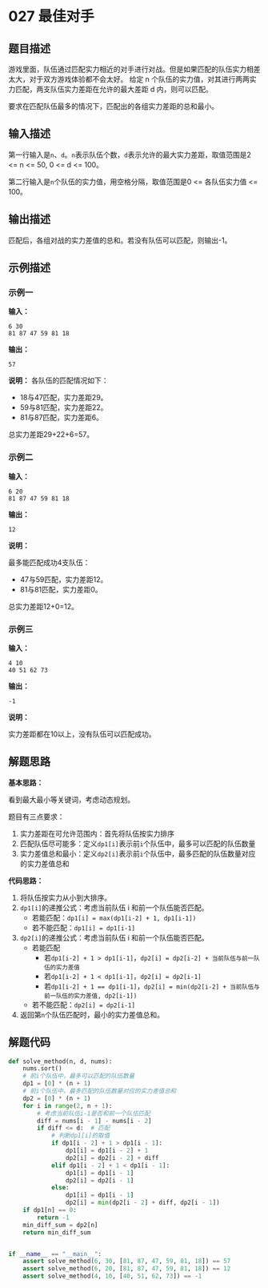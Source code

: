 # 027 最佳对手

## 题目描述

游戏里面，队伍通过匹配实力相近的对手进行对战。但是如果匹配的队伍实力相差太大，对于双方游戏体验都不会太好。 给定 n 个队伍的实力值，对其进行两两实力匹配，两支队伍实力差距在允许的最大差距 d 内，则可以匹配。

要求在匹配队伍最多的情况下，匹配出的各组实力差距的总和最小。

## 输入描述

第一行输入是`n`、`d`。`n`表示队伍个数，`d`表示允许的最大实力差距，取值范围是2 <= n <= 50, 0 <= d <= 100。

第二行输入是`n`个队伍的实力值，用空格分隔，取值范围是0 <= 各队伍实力值 <= 100。

## 输出描述

匹配后，各组对战的实力差值的总和。若没有队伍可以匹配，则输出-1。

## 示例描述

### 示例一

**输入：**
```text
6 30
81 87 47 59 81 18
```

**输出：**
```text
57
```

**说明：**
各队伍的匹配情况如下：
- 18与47匹配，实力差距29。
- 59与81匹配，实力差距22。
- 81与87匹配，实力差距6。

总实力差距29+22+6=57。

### 示例二

**输入：**
```text
6 20
81 87 47 59 81 18
```

**输出：**
```text
12
```

**说明：**

最多能匹配成功4支队伍：
- 47与59匹配，实力差距12。
- 81与81匹配，实力差距0。

总实力差距12+0=12。

### 示例三

**输入：**
```text
4 10
40 51 62 73
```

**输出：**
```text
-1
```

**说明：**

实力差距都在10以上，没有队伍可以匹配成功。

## 解题思路

**基本思路：**

看到最大最小等关键词，考虑动态规划。

题目有三点要求：
1. 实力差距在可允许范围内：首先将队伍按实力排序
2. 匹配队伍尽可能多：定义`dp1[i]`表示前`i`个队伍中，最多可以匹配的队伍数量
3. 实力差值总和最小：定义`dp2[i]`表示前`i`个队伍中，最多匹配的队伍数量对应的实力差值总和

**代码思路：**

1. 将队伍按实力从小到大排序。
2. `dp1[i]`的递推公式：考虑当前队伍 i 和前一个队伍能否匹配。
    - 若能匹配：`dp1[i] = max(dp1[i-2] + 1, dp1[i-1])`
    - 若不能匹配：`dp1[i] = dp1[i-1]`
3. `dp2[i]`的递推公式：考虑当前队伍 i 和前一个队伍能否匹配。
    - 若能匹配
        - 若`dp1[i-2] + 1 > dp1[i-1]`，`dp2[i] = dp2[i-2] + 当前队伍与前一队伍的实力差值`
        - 若`dp1[i-2] + 1 < dp1[i-1]`，`dp2[i] = dp2[i-1]` 
        - 若`dp1[i-2] + 1 == dp1[i-1]`，`dp2[i] = min(dp2[i-2] + 当前队伍与前一队伍的实力差值, dp2[i-1])`
    - 若不能匹配：`dp2[i] = dp2[i-1]`
4. 返回第`n`个队伍匹配时，最小的实力差值总和。

## 解题代码
```python
def solve_method(n, d, nums):
    nums.sort()
    # 前i个队伍中，最多可以匹配的队伍数量
    dp1 = [0] * (n + 1)
    # 前i个队伍中，最多匹配的队伍数量对应的实力差值总和
    dp2 = [0] * (n + 1)
    for i in range(2, n + 1):
        # 考虑当前队伍i-1是否和前一个队伍匹配
        diff = nums[i - 1] - nums[i - 2]
        if diff <= d:  # 匹配
            # 判断dp1[i]的取值
            if dp1[i - 2] + 1 > dp1[i - 1]:
                dp1[i] = dp1[i - 2] + 1
                dp2[i] = dp2[i - 2] + diff
            elif dp1[i - 2] + 1 < dp1[i - 1]:
                dp1[i] = dp1[i - 1]
                dp2[i] = dp2[i - 1]
            else:
                dp1[i] = dp1[i - 1]
                dp2[i] = min(dp2[i - 2] + diff, dp2[i - 1])
    if dp1[n] == 0:
        return -1
    min_diff_sum = dp2[n]
    return min_diff_sum


if __name__ == "__main__":
    assert solve_method(6, 30, [81, 87, 47, 59, 81, 18]) == 57
    assert solve_method(6, 20, [81, 87, 47, 59, 81, 18]) == 12
    assert solve_method(4, 10, [40, 51, 62, 73]) == -1
```
